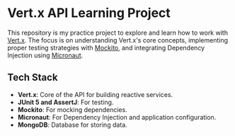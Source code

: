 # Vert.x API Learning Project

This repository is my practice project to explore and learn how to work with [Vert.x](https://vertx.io/). The focus is on understanding Vert.x's core concepts, implementing proper testing strategies with [Mockito](https://site.mockito.org/), and integrating Dependency Injection using [Micronaut](https://micronaut.io/).

## Tech Stack

- **Vert.x**: Core of the API for building reactive services.
- **JUnit 5 and AssertJ**: For testing.
- **Mockito**: For mocking dependencies.
- **Micronaut**: For Dependency Injection and application configuration.
- **MongoDB**: Database for storing data.
